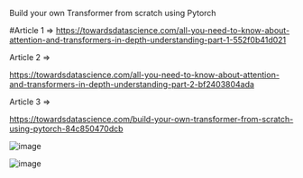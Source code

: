 Build your own Transformer from scratch using Pytorch

#Article 1 => https://towardsdatascience.com/all-you-need-to-know-about-attention-and-transformers-in-depth-understanding-part-1-552f0b41d021

Article 2 =>

https://towardsdatascience.com/all-you-need-to-know-about-attention-and-transformers-in-depth-understanding-part-2-bf2403804ada

Article 3 =>

https://towardsdatascience.com/build-your-own-transformer-from-scratch-using-pytorch-84c850470dcb


![image](https://github.com/user-attachments/assets/5edb7895-6d05-4e36-b7d7-25199f45f76c)

![image](https://miro.medium.com/v2/resize:fit:640/format:webp/1*9XuOogviDS6hkWGL2qIKQA.png)
